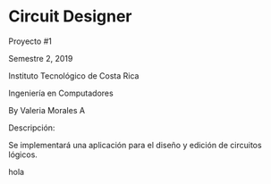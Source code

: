 # Circuit Designer
Proyecto #1

Semestre 2, 2019

Instituto Tecnológico de Costa Rica

Ingeniería en Computadores

By Valeria Morales A


Descripción:

Se implementará una aplicación para el diseño y edición de circuitos lógicos.


hola
